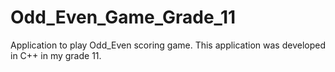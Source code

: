 # Odd_Even_Game_Grade_11
Application to play Odd_Even scoring game. This application was developed in C++ in my grade 11.
